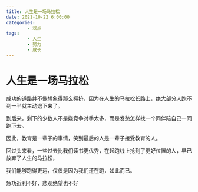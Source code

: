 ```yaml
---
title: 人生是一场马拉松
date: 2021-10-22 6:00:00
categories:
        - 观点
tags:
        - 人生
        - 努力
        - 成长
---
```


# 人生是一场马拉松

成功的道路并不像想象得那么拥挤，因为在人生的马拉松长路上，绝大部分人跑不到一半就主动退下来了。

到后来，剩下的少数人不是嫌竞争对手太多，而是发愁怎样找一个同伴陪自己一同跑下去。

因此，教育是一辈子的事情，笑到最后的人是一辈子接受教育的人。

回过头来看，一些过去比我们读书更优秀，在起跑线上抢到了更好位置的人，早已放弃了人生的马拉松，

我们能够跑得更远，仅仅是因为我们还在跑，如此而已。

急功近利不好，悲观绝望也不好
